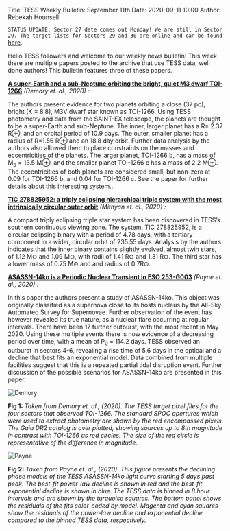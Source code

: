 Title: TESS Weekly Bulletin: September 11th
Date: 2020-09-11 10:00
Author: Rebekah Hounsell

`STATUS UPDATE: Sector 27 date comes out Monday! We are still in Sector 29. The target lists for Sectors 29 and 30 are online and can be found` [here](https://heasarc.gsfc.nasa.gov/docs/tess/status.html).

Hello TESS followers and welcome to our weekly news bulletin! This week there are multiple papers posted to the archive that use TESS data, well done authors! This bulletin features three of these papers.


**[A super-Earth and a sub-Neptune orbiting the bright, quiet M3 dwarf TOI-1266](https://arxiv.org/abs/2009.04317)** *(Demory et. al., 2020) :*

The authors present evidence for two planets orbiting a close (37 pc), bright (K = 8.8), M3V dwarf star known as TOI-1266.  Using TESS photometry and data from the SAINT-EX telescope, the planets are thought to be a super-Earth and sub-Neptune. The inner, larger planet has a R= 2.37 R⊕, and an orbital period of 10.9 days. The outer, smaller planet has a radius of R=1.56 R⊕ and an 18.8 day orbit. Further data analysis by the authors also allowed them to place constraints on the masses and eccentricities of the planets. The larger planet, TOI-1266 b, has a mass of M<sub>p</sub> = 13.5 M⊕, and the smaller planet TOI-1266 c has a mass of 2.2 M⊕. The eccentricities of both planets are considered small, but non-zero at 0.09 for TOI-1266 b, and 0.04 for TOI-1266 c. See the paper for further details about this interesting system..

**[TIC 278825952: a triply eclipsing hierarchical triple system with the most intrinsically circular outer orbit](https://arxiv.org/abs/2009.03378)** *(Mitnyan et. al., 2020) :*

A compact triply eclipsing triple star system has been discovered in TESS’s southern continuous viewing zone. The system, TIC 278825952, is a circular eclipsing binary with a period of 4.78 days, with a tertiary component in a wider, circular orbit of 235.55 days. Analysis by the authors indicates that the inner binary contains slightly evolved, almost twin stars, of 1.12 M⊙ and 1.09 M⊙, with radii of 1.41 R⊙ and 1.31 R⊙. The third star has a lower mass of 0.75 M⊙ and and radius of 0.7R⊙. 

**[ASASSN-14ko is a Periodic Nuclear Transient in ESO 253-G003](https://arxiv.org/abs/2009.03321)** *(Payne et. al., 2020) :*

In this paper the authors present a study of ASASSN-14ko. This object was originally classified as a supernova close to its hosts nucleus by the All-Sky Automated Survey for Supernovae. Further observation of the event has however revealed its true nature, as a nuclear flare occurring at regular intervals. There have been 17 further outburst, with the most recent in May 2020. Using these multiple events there is now evidence of a decreasing period over time, with a mean of P<sub>0</sub> = 114.2 days. TESS observed an outburst in sectors 4-6, revealing a rise time of 5.6 days in the optical and a decline that best fits an exponential model. Data combined from multiple facilities suggest that this is a repeated partial tidal disruption event. Further discussion of the possible scenarios for ASASSN-14ko are presented in this paper.


![Demory](images/Demory.png)

**Fig 1:** *Taken from Demory et. al., (2020). The TESS target pixel files for the four sectors that observed TOI-1266. The standard SPOC apertures which were used to extract photometry are shown by the red encompassed pixels. The Gaia DR2 catalog is over plotted, showing sources up to 8th magnitude in contrast with TOI-1266 as red circles. The size of the red circle is representative of the difference in magnitude.*

![Payne](images/Payne.png)

**Fig 2:** *Taken from Payne et. al., (2020). This figure presents the declining phase models of the TESS ASASSN-14ko light curve starting 5 days past peak. The best-fit power-law decline is shown in red and the best-fit exponential decline is shown in blue. The TESS data  is binned in 8 hour intervals and are shown by the turquoise squares. The bottom panel shows the residuals of the fits color-coded by model. Magenta and cyan squares show the residuals of the power-law decline and exponential decline compared to the binned TESS data, respectively.*

